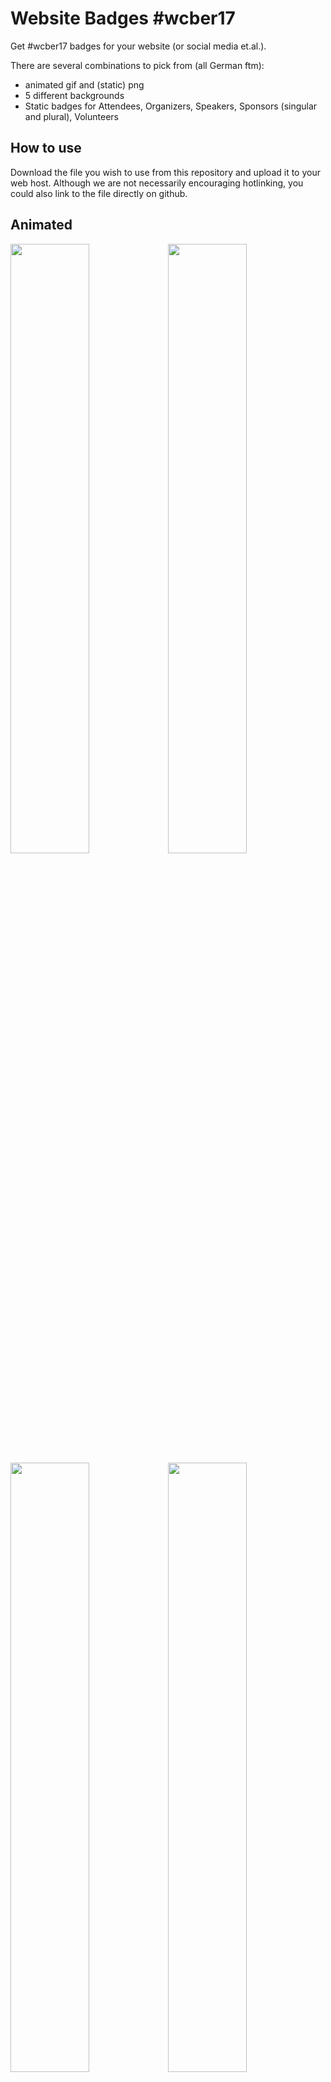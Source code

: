 # Website Badges #wcber17

Get #wcber17 badges for your website (or social media et.al.).

There are several combinations to pick from (all German ftm):

* animated gif and (static) png
* 5 different backgrounds
* Static badges for Attendees, Organizers, Speakers, Sponsors (singular and plural), Volunteers

## How to use

Download the file you wish to use from this repository and upload it to your web host. Although we are not necessarily encouraging hotlinking, you could also link to the file directly on github.

## Animated

<img src="./neutral/neutral-1.gif" width="50%"><img src="./neutral/neutral-2.gif" width="50%">
<img src="./neutral/neutral-3.gif" width="50%"><img src="./neutral/neutral-4.gif" width="50%">
<img src="./neutral/neutral-5.gif" width="50%"><img src="./neutral/neutral.gif" width="50%">

## Attendees

<img src="./attendee/attendee-de-1.png" width="32%">
<img src="./attendee/attendee-de-2.png" width="32%">
<img src="./attendee/attendee-de-3.png" width="32%">
<img src="./attendee/attendee-de-4.png" width="32%">
<img src="./attendee/attendee-de-5.png" width="32%">

## Organizers

<img src="./orga/orga-de-1.png" width="32%">
<img src="./orga/orga-de-2.png" width="32%">
<img src="./orga/orga-de-3.png" width="32%">
<img src="./orga/orga-de-4.png" width="32%">
<img src="./orga/orga-de-5.png" width="32%">

## Speakers

<img src="./speaker/speaker-de-1.png" width="32%">
<img src="./speaker/speaker-de-2.png" width="32%">
<img src="./speaker/speaker-de-3.png" width="32%">
<img src="./speaker/speaker-de-4.png" width="32%">
<img src="./speaker/speaker-de-5.png" width="32%">

## Sponsors

### Singular

<img src="./sponsor/sponsor-s-de-1.png" width="32%">
<img src="./sponsor/sponsor-s-de-2.png" width="32%">
<img src="./sponsor/sponsor-s-de-3.png" width="32%">
<img src="./sponsor/sponsor-s-de-4.png" width="32%">
<img src="./sponsor/sponsor-s-de-5.png" width="32%">

### Plural

<img src="./sponsor/sponsor-p-de-1.png" width="32%">
<img src="./sponsor/sponsor-p-de-2.png" width="32%">
<img src="./sponsor/sponsor-p-de-3.png" width="32%">
<img src="./sponsor/sponsor-p-de-4.png" width="32%">
<img src="./sponsor/sponsor-p-de-5.png" width="32%">

## Volunteers

<img src="./volunteer/volunteer-de-1.png" width="32%">
<img src="./volunteer/volunteer-de-2.png" width="32%">
<img src="./volunteer/volunteer-de-3.png" width="32%">
<img src="./volunteer/volunteer-de-4.png" width="32%">
<img src="./volunteer/volunteer-de-5.png" width="32%">

## License

The WordPress and WordCamp names and logo are licensed by the [http://wordpressfoundation.org/trademark-policy/](WordPress Foundation).  
The original background images are copyrighted by [Alexander Goller](https://alexandergoller.com). The right of use have been granted to WordCamp Berlin, the creation of the badges and the use on the webpage for [WordCamp Berlin 2017](https://2017.berlin.wordcamp.org/).<br>

### Want to create your own version?
Make sure you have [`git lfs`](https://git-lfs.github.com/) installed. <br>
Clone this repository. <br>
For static pngs use `src/badges.psd` for animated gifs use `src/badges.aep` and adapt to your liking. 

__We would greatly appreciate a pull request on this repository with all new, translated or updated badges.__ 
